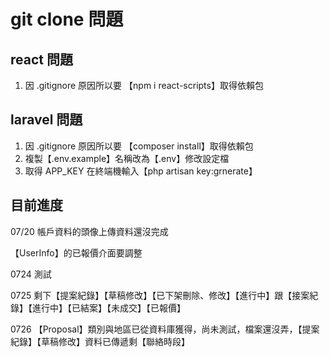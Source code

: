 # git clone 問題

## react 問題

1. 因 .gitignore 原因所以要 【npm i react-scripts】取得依賴包

## laravel 問題

1. 因 .gitignore 原因所以要 【composer install】取得依賴包
2. 複製【.env.example】名稱改為【.env】修改設定檔
3. 取得 APP_KEY 在終端機輸入【php artisan key:grnerate】

## 目前進度

07/20 帳戶資料的頭像上傳資料還沒完成

【UserInfo】的已報價介面要調整

0724 測試

0725 剩下【提案紀錄】【草稿修改】【已下架刪除、修改】【進行中】跟【接案紀錄】【進行中】【已結案】【未成交】【已報價】

0726 【Proposal】類別與地區已從資料庫獲得，尚未測試，檔案還沒弄，【提案紀錄】【草稿修改】資料已傳遞剩【聯絡時段】
